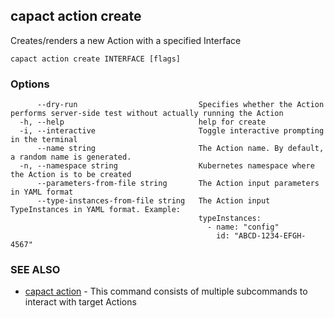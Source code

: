## capact action create

Creates/renders a new Action with a specified Interface

```
capact action create INTERFACE [flags]
```

### Options

```
      --dry-run                           Specifies whether the Action performs server-side test without actually running the Action
  -h, --help                              help for create
  -i, --interactive                       Toggle interactive prompting in the terminal
      --name string                       The Action name. By default, a random name is generated.
  -n, --namespace string                  Kubernetes namespace where the Action is to be created
      --parameters-from-file string       The Action input parameters in YAML format
      --type-instances-from-file string   The Action input TypeInstances in YAML format. Example:
                                          typeInstances:
                                            - name: "config"
                                              id: "ABCD-1234-EFGH-4567"
```

### SEE ALSO

* [capact action](capact_action.md)	 - This command consists of multiple subcommands to interact with target Actions

